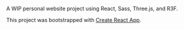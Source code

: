 A WIP personal website project using React, Sass, Three.js, and R3F.

This project was bootstrapped with [Create React App](https://github.com/facebook/create-react-app).
